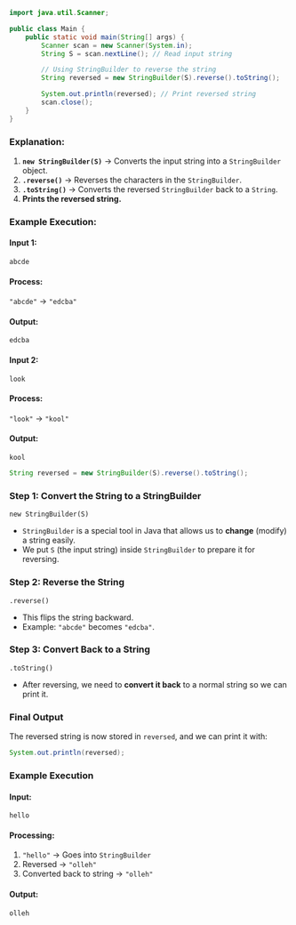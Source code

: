 
```java
import java.util.Scanner;

public class Main {
    public static void main(String[] args) {
        Scanner scan = new Scanner(System.in);
        String S = scan.nextLine(); // Read input string

        // Using StringBuilder to reverse the string
        String reversed = new StringBuilder(S).reverse().toString();

        System.out.println(reversed); // Print reversed string
        scan.close();
    }
}
```

### **Explanation:**
1. **`new StringBuilder(S)`** → Converts the input string into a `StringBuilder` object.  
2. **`.reverse()`** → Reverses the characters in the `StringBuilder`.  
3. **`.toString()`** → Converts the reversed `StringBuilder` back to a `String`.  
4. **Prints the reversed string.**  

### **Example Execution:**
#### **Input 1:**  
```plaintext
abcde
```
#### **Process:**  
`"abcde"` → `"edcba"`

#### **Output:**  
```plaintext
edcba
```

#### **Input 2:**  
```plaintext
look
```
#### **Process:**  
`"look"` → `"kool"`

#### **Output:**  
```plaintext
kool
```


```java
String reversed = new StringBuilder(S).reverse().toString();
```

### **Step 1: Convert the String to a StringBuilder**  
`new StringBuilder(S)`  
- `StringBuilder` is a special tool in Java that allows us to **change** (modify) a string easily.  
- We put `S` (the input string) inside `StringBuilder` to prepare it for reversing.

### **Step 2: Reverse the String**  
`.reverse()`  
- This flips the string backward.  
- Example: `"abcde"` becomes `"edcba"`.

### **Step 3: Convert Back to a String**  
`.toString()`  
- After reversing, we need to **convert it back** to a normal string so we can print it.

### **Final Output**  
The reversed string is now stored in `reversed`, and we can print it with:  
```java
System.out.println(reversed);
```

### **Example Execution**
#### **Input:**
```
hello
```
#### **Processing:**
1. `"hello"` → Goes into `StringBuilder`
2. Reversed → `"olleh"`
3. Converted back to string → `"olleh"`

#### **Output:**
```
olleh
```

